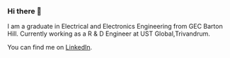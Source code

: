 ### Hi there 👋

I am a graduate in Electrical and Electronics Engineering from GEC Barton Hill. 
Currently working as a R & D Engineer at UST Global,Trivandrum.

You can find me on [LinkedIn](https://www.linkedin.com/in/s-m-rafi-911442130/).
<!--
**rafism1997/rafism1997** is a ✨ _special_ ✨ repository because its `README.md` (this file) appears on your GitHub profile.

Here are some ideas to get you started:

- 🔭 I’m currently working on ...
- 🌱 I’m currently learning ...
- 👯 I’m looking to collaborate on ...
- 🤔 I’m looking for help with ...
- 💬 Ask me about ...
- 📫 How to reach me: ...
- 😄 Pronouns: ...
- ⚡ Fun fact: ...
-->
